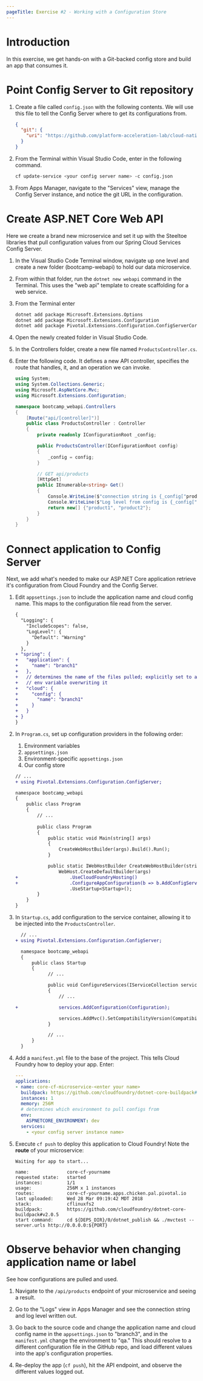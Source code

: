 ```yaml
---
pageTitle: Exercise #2 - Working with a Configuration Store
---
```


# Introduction 

In this exercise, we get hands-on with a Git-backed config store and build an app that
consumes it.


# Point Config Server to Git repository

1. Create a file called `config.json` with the following contents. We
will use this file to tell the Config Server where to get its 
configurations from.

    ```json
    {
      "git": {
        "uri": "https://github.com/platform-acceleration-lab/cloud-native-net-configs"
      }
    }
    ```
    
1. From the Terminal within Visual Studio Code, enter in the following 
command.
 
    ```bash
    cf update-service <your config server name> -c config.json
    ```
    
1. From Apps Manager, navigate to the "Services" view, manage the Config
Server instance, and notice the git URL in the configuration.


# Create ASP.NET Core Web API

Here we create a brand new microservice and set it up with the Steeltoe 
libraries that pull configuration values from our Spring Cloud Services 
Config Server.

1. In the Visual Studio Code Terminal window, navigate up one level and 
create a new folder (bootcamp-webapi) to hold our data microservice.

1. From within that folder, run the 
`dotnet new webapi` command in the
Terminal. This uses the "web api" template to create scaffolding for a 
web service.

1. From the Terminal enter

    ```bash
    dotnet add package Microsoft.Extensions.Options
    dotnet add package Microsoft.Extensions.Configuration
    dotnet add package Pivotal.Extensions.Configuration.ConfigServerCore --version 2.1.0
    ```
    
1. Open the newly created folder in Visual Studio Code.

1. In the Controllers folder, create a new file named 
`ProductsController.cs`.

1. Enter the following code. It defines a new API controller, specifies 
the route that handles, it, and an operation we can invoke.

    ```csharp
    using System;
    using System.Collections.Generic;
    using Microsoft.AspNetCore.Mvc;
    using Microsoft.Extensions.Configuration;
    
    namespace bootcamp_webapi.Controllers
    {
        [Route("api/[controller]")]
        public class ProductsController : Controller
        {
            private readonly IConfigurationRoot _config;
    
            public ProductsController(IConfigurationRoot config)
            {
                _config = config;
            }
    
            // GET api/products
            [HttpGet]
            public IEnumerable<string> Get()
            {
                Console.WriteLine($"connection string is {_config["productdbconnstring"]}");
                Console.WriteLine($"Log level from config is {_config["loglevel"]}");
                return new[] {"product1", "product2"};
            }
        }
    }
    ```
    
# Connect application to Config Server

Next, we add what's needed to make our ASP.NET Core application 
retrieve it's configuration from Cloud Foundry and the Config Server. 

1. Edit `appsettings.json` to include the application name and cloud 
    config name. This maps to the configuration file read from the server.

    ```diff
    {
      "Logging": {
        "IncludeScopes": false,
        "LogLevel": {
          "Default": "Warning"
        }
      },
    + "spring": {
    +   "application": {
    +     "name": "branch1"
    +   },
    +   // determines the name of the files pulled; explicitly set to avoid
    +   // env variable overwriting it
    +   "cloud": {
    +     "config": {
    +       "name": "branch1"
    +     }
    +   }
    + }
    }
    ```

1. In `Program.cs`, set up configuration providers in the following 
order:

    1. Environment variables
    1. `appsettings.json`
    1. Environment-specific `appsettings.json`
    1. Our config store 

    ```diff
    // ...
    + using Pivotal.Extensions.Configuration.ConfigServer;
    
    namespace bootcamp_webapi
    {
        public class Program
        {
            // ...
            
            public class Program
            {
                public static void Main(string[] args)
                {
                    CreateWebHostBuilder(args).Build().Run();
                }

                public static IWebHostBuilder CreateWebHostBuilder(string[] args) =>
                    WebHost.CreateDefaultBuilder(args)
    +                   .UseCloudFoundryHosting()
    +                   .ConfigureAppConfiguration(b => b.AddConfigServer(new LoggerFactory().AddConsole(LogLevel.Trace)))
                        .UseStartup<Startup>();
            }
        }
    }
    ```
    
1. In `Startup.cs`, add configuration to the service container, allowing
it to be injected into the `ProductsController`.

    ```diff
      // ...
    + using Pivotal.Extensions.Configuration.ConfigServer;
    
      namespace bootcamp_webapi
      {
          public class Startup
          {
                // ...

                public void ConfigureServices(IServiceCollection services)
                {
                    // ...

    +               services.AddConfiguration(Configuration);

                    services.AddMvc().SetCompatibilityVersion(CompatibilityVersion.Version_2_1);
                }

                // ...
          }
      }

    ```
    
1. Add a `manifest.yml` file to the base of the project. This tells 
Cloud Foundry how to deploy your app. Enter:

    ```yaml
    ---
    applications:
    - name: core-cf-microservice-<enter your name>
      buildpack: https://github.com/cloudfoundry/dotnet-core-buildpack#v2.0.5
      instances: 1
      memory: 256M
      # determines which environment to pull configs from
      env:
        ASPNETCORE_ENVIRONMENT: dev
      services:
        - <your config server instance name>
    ```
    
1. Execute `cf push` to deploy this application to Cloud Foundry! Note
the __route__ of your microservice:

    ```no-highlight
    Waiting for app to start...
    
    name:              core-cf-yourname
    requested state:   started
    instances:         1/1
    usage:             256M x 1 instances
    routes:            core-cf-yourname.apps.chicken.pal.pivotal.io
    last uploaded:     Wed 28 Mar 09:19:42 MDT 2018
    stack:             cflinuxfs2
    buildpack:         https://github.com/cloudfoundry/dotnet-core-buildpack#v2.0.5
    start command:     cd ${DEPS_DIR}/0/dotnet_publish && ./mvctest --server.urls http://0.0.0.0:${PORT}
    ```

# Observe behavior when changing application name or label

See how configurations are pulled and used.

1. Navigate to the `/api/products` endpoint of your microservice and
seeing a result.

1. Go to the "Logs" view in Apps Manager and see the connection string 
and log level written out.

1. Go back to the source code and change the application name and cloud 
config name in the `appsettings.json` to "branch3", and in the 
`manifest.yml` change the environment to "qa." This should resolve to a 
different configuration file in the GitHub repo, and load different 
values into the app's configuration properties.

1. Re-deploy the app (`cf push`), hit the API endpoint, and observe the 
different values logged out.
